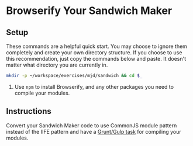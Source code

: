 # Browserify Your Sandwich Maker

## Setup

These commands are a helpful quick start. You may choose to ignore them completely and create your own directory structure. If you choose to use this recommendation, just copy the commands below and paste. It doesn't matter what directory you are currently in.

```bash
mkdir -p ~/workspace/exercises/mjd/sandwich && cd $_
```

1. Use `npm` to install Browserify, and any other packages you need to compile your modules.

## Instructions

Convert your Sandwich Maker code to use CommonJS module pattern instead of the IIFE pattern and have a [Grunt/Gulp task](../resources/BROWSERIFY_GULPFILE.md) for compiling your modules.